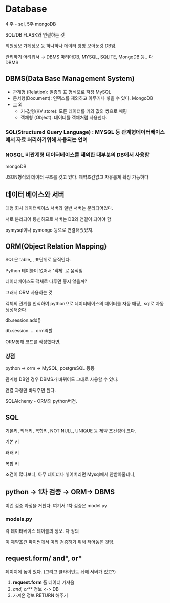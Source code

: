 # Database

4 주 - sql, 5주 mongoDB

SQL/DB FLASK와 연결하는 것

회원정보 가게정보 등 하나하나 데이터 왕창 모아둔것 DB임.

관리하기 어려워서 → DBMS 마리아DB, MYSQL, SQLITE, MongoDB 등.. 다 DBMS

## DBMS(Data Base Management System)

- 관계형 (Relation): 일종의 표 형식으로 저장 MySQL
- 문서형(Document): 인덱스를 제외하고 아무거나 넣을 수 있다. MongoDB
- 그 외
  - 키-값형(KV store): 모든 데이터를 키와 값의 쌍으로 매핑
  - 객체형 (Object): 데이터를 객체처럼 사용한다.

### SQL(Structured Query Language) : MYSQL 등 관계형데이터베이스에서 자료 처리하기위해 사용되는 언어

### NOSQL 비관계형 데이터베이스를 제외한 대부분의 DB에서 사용함

mongoDB

JSON형식의 데이터 구조를 갖고 있다. 제약조건없고 자유롭게 확장 가능하다

## 데이터 베이스와 서버

대형 회사 데이터베이스 서버와 일반 서버는 분리되어있다.

서로 분리되어 통신하므로 서버는 DB와 연결이 되어야 함

pymysql이나 pymongo 등으로 연결해줬었지.

## ORM(Object Relation Mapping)

SQL은 table,,, 표단위로 움직인다.

Python 테이블이 없어서 '객체' 로 움직임

데이터베이스도 객체로 다루면 좋지 않을까?

그래서 ORM 사용하는 것

객체의 관계를 인식하여 python으로 데이터베이스의 데이터를 자동 매핑,, sql로 자동 생성해준다

db.session.add()

db.session. ... orm역할

ORM통해 코드를 작성했다면,

### 장점

python → orm → MySQL, postgreSQL 등등

관계형 DB인 경우 DBMS가 바뀌어도 그대로 사용할 수 있다.

연결 과정만 바꿔주면 된다.

SQLAlchemy - ORM의 python버전.

## SQL

기본키, 외래키, 복합키, NOT NULL, UNIQUE 등 제약 조건성이 크다.

기본 키

왜래 키

복합 키

조건이 많다보니, 아무 데이터나 넣어버리면 Mysql에서 안받아줄테니,

## python → 1차 검증 → ORM→ DBMS

이런 검증 과정을 거친다. 여기서 1차 검증은 model.py

### models.py

각 데이터베이스 테이블의 정보. 다 정의

이 제약조건 파이썬에서 미리 검증하기 위해 적어놓은 것임.

## request.form/ and*, or*

페이지에 폼이 있다. (그리고 클라이언트 뒤에 서버가 있고?)

1. **request.form** 폼 데이터 가져옴
2. **and*, or*** 정보 <-> DB
3. 가져온 정보 RETURN 해주기

```

```
